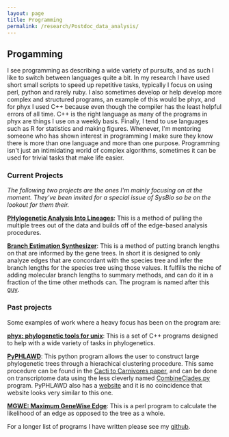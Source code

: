 ```yaml
---
layout: page
title: Programming 
permalink: /research/Postdoc_data_analysis/
---
```


## Progamming

I see programming as describing a wide variety of pursuits, and as such I like to switch between languages quite a bit. In my research I have used short small scripts to speed up repetitive tasks, typically I focus on using perl, python and rarely ruby. I also sometimes develop or help develop more complex and structured programs, an example of this would be phyx, and for phyx I used C++ because even though the compiler has the least helpful errors of all time. C++ is the right language as many of the programs in phyx are things I use on a weekly basis. Finally, I tend to use languages such as R for statistics and making figures. Whenever, I'm mentoring someone who has shown interest in programming I make sure they know there is more than one language and more than one purpose. Programming isn't just an intimidating world of complex algorithms, sometimes it can be used for trivial tasks that make life easier.

### Current Projects

_The following two projects are the ones I'm mainly focusing on at the moment. They've been invited for a special issue of SysBio so be on the lookout for them their._

[**PHylogenetic Analysis Into Lineages**](https://github.com/jfwalker/PHAIL): This is a method of pulling the multiple trees out of the data and builds off of the edge-based analysis procedures.

[**Branch Estimation Synthesizer**](https://github.com/jfwalker/BES): This is a method of putting branch lengths on that are informed by the gene trees. In short it is designed to only analyze edges that are concordant with the species tree and infer the branch lengths for the species tree using those values. It fulfills the niche of adding molecular branch lengths to summary methods, and can do it in a fraction of the time other methods can. The program is named after this [guy](https://en.wikipedia.org/wiki/Bes).

### Past projects
Some examples of work where a heavy focus has been on the program are:

[**phyx: phylogenetic tools for unix**](https://github.com/FePhyFoFum/phyx): This is a set of C++ programs designed to help with a wide variety of tasks in phylogenetics.

[**PyPHLAWD**](https://github.com/FePhyFoFum/PyPHLAWD): This python program allows the user to construct large phylogenetic trees through a hierachical clustering procedure. This same procedure can be found in the [Cacti to Carnivores paper](https://bsapubs.onlinelibrary.wiley.com/doi/full/10.1002/ajb2.1069), and can be done on transcriptome data using the less cleverly named [CombineClades.py](https://github.com/jfwalker/Clustering) program. PyPHLAWD also has a [website](https://fephyfofum.github.io/PyPHLAWD/) and it is no coincidence that website looks very similar to this one.

[**MGWE: Maximum GeneWise Edge**](https://github.com/jfwalker/MGWE): This is a perl program to calculate the likelihood of an edge as opposed to the tree as a whole.

For a longer list of programs I have written please see my [github](https://github.com/jfwalker).
